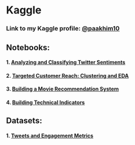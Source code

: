 # Kaggle

### Link to my Kaggle profile: [@paakhim10](https://www.kaggle.com/paakhim10)

## Notebooks:
#### 1. [Analyzing and Classifying Twitter Sentiments](https://www.kaggle.com/code/paakhim10/analyzing-and-classifying-twitter-sentiments)
#### 2. [Targeted Customer Reach: Clustering and EDA](https://www.kaggle.com/code/paakhim10/targeted-customer-reach-clustering-and-eda)
#### 3. [Building a Movie Recommendation System](https://www.kaggle.com/code/paakhim10/building-a-movie-recommender-system)
#### 4. [Building Technical Indicators](https://www.kaggle.com/code/paakhim10/building-technical-indicators)

## Datasets:
#### 1. [Tweets and Engagement Metrics](https://www.kaggle.com/datasets/paakhim10/tweets-and-engagement-metrics)
